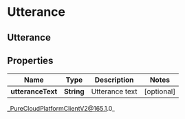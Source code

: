 # Utterance

## Utterance

## Properties

|Name | Type | Description | Notes|
|------------ | ------------- | ------------- | -------------|
| **utteranceText** | **String** | Utterance text | [optional] |



_PureCloudPlatformClientV2@165.1.0_
